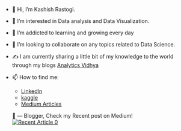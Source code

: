 - 👋 Hi, I’m Kashish Rastogi.
- 👀 I’m interested in Data analysis and Data Visualization.
- 🌱 I’m addicted to learning and growing every day
- 💞️ I’m looking to collaborate on any topics related to Data Science.
- ✍️ I am currently sharing a little bit of my knowledge to the world through my blogs [Analytics Vidhya](https://www.analyticsvidhya.com/blog/author/kashish1/)
- 📫 How to find me:
    - [LinkedIn](https://www.linkedin.com/in/kashish-rastogi-3a8b4119a)
    - [kaggle](https://www.kaggle.com/kashishrastogi)
    - [Medium Articles](https://kashishrastogi2000.medium.com/) 
    
    
  📝 — Blogger, Check my Recent post on Medium!  
<a target="_blank" href="https://github-readme-medium-recent-article.vercel.app/medium/@kashishrastogi2000/0"><img src="https://github-readme-medium-recent-article.vercel.app/medium/@kashishrastogi2000/0" alt="Recent Article 0">


<!---
Kashish-Rastogi/Kashish-Rastogi is a ✨ special ✨ repository because its `README.md` (this file) appears on your GitHub profile.
You can click the Preview link to take a look at your changes.
--->
